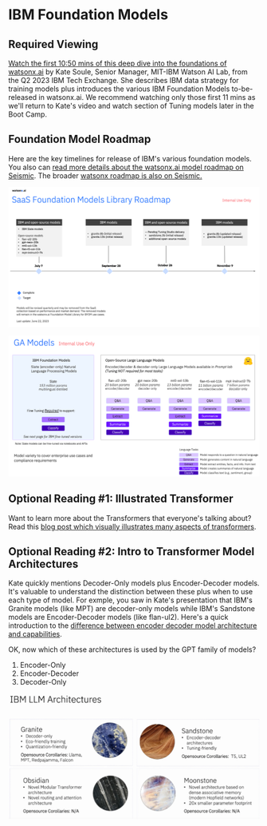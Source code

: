 # IBM Foundation Models

## Required Viewing
[Watch the first 10:50 mins of this deep dive into the foundations of watsonx.ai](https://ibm.seismic.com/Link/Content/DC6GBT4VQcMGVGMHCjcD7fXXdRqP) by Kate Soule, Senior Manager, MIT-IBM Watson AI Lab, from the Q2 2023 IBM Tech Exchange.  She describes IBM data strategy for training models plus introduces the various IBM Foundation Models to-be-released in watsonx.ai.  We recommend watching only those first 11 mins as we'll return to Kate's video and watch section of Tuning models later in the Boot Camp.

## Foundation Model Roadmap
Here are the key timelines for release of IBM's various foundation models.  You also can [read more details about the watsonx.ai model roadmap on Seismic](https://ibm.seismic.com/Link/Content/DCVfj4mQD7jGT8qTC7gW3qJHWmHP).  The broader [watsonx roadmap is also on Seismic.](https://ibm.seismic.com/Link/Content/DCMmpHHmJchDq8qW3dM9TX8qjW9d)
<p align="center">
  <img src="images/ibm-foundation-models-roadmap.png" width="750"/>
</p>

<p align="center">
  <img src="images/ibm-foundation-models-ga.png" width="750"/>
</p>

## Optional Reading #1: Illustrated Transformer
Want to learn more about the Transformers that everyone's talking about?  Read this [blog post which visually illustrates many aspects of transformers](https://jalammar.github.io/illustrated-transformer/). 

## Optional Reading #2: Intro to Transformer Model Architectures
Kate quickly mentions Decoder-Only models plus Encoder-Decoder models.  It's valuable to understand the distinction between these plus when to use each type of model.  For exmple, you saw in Kate's presentation that IBM's Granite models (like MPT) are decoder-only models while IBM's Sandstone models are Encoder-Decoder models (like flan-ul2).  Here's a quick introduction to the [difference between encoder decoder model architecture and capabilities](https://magazine.sebastianraschka.com/p/understanding-encoder-and-decoder).

OK, now which of these architectures is used by the GPT family of models?
1. Encoder-Only
2. Encoder-Decoder
3. Decoder-Only

<p align="center">
  <img src="images/ibm-foundation-models.png" width="900"/>
</p>
